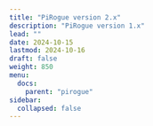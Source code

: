 ```yaml
---
title: "PiRogue version 2.x"
description: "PiRogue version 1.x"
lead: ""
date: 2024-10-15
lastmod: 2024-10-16
draft: false
weight: 850
menu:
  docs:
    parent: "pirogue"
sidebar:
  collapsed: false
---
```

